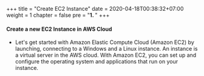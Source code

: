 +++
title = "Create EC2 Instance"
date = 2020-04-18T00:38:32+07:00
weight = 1
chapter = false
pre = "<b>1. </b>"
+++
  
#### Create a new EC2 Instance in AWS Cloud

+ Let's get started with Amazon Elastic Compute Cloud (Amazon EC2) by launching, connecting to a Windows and a Linux instance. An instance is a virtual server in the AWS cloud. With Amazon EC2, you can set up and configure the operating system and applications that run on your instance.  
